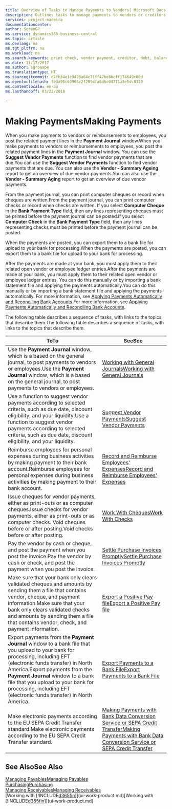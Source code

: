 ```yaml
---
title: Overview of Tasks to Manage Payments to Vendors| Microsoft Docs
description: Outlines tasks to manage payments to vendors or creditors, including posting payment lines and getting an overview of the balance due.
services: project-madeira
documentationcenter: 
author: SorenGP
ms.service: dynamics365-business-central
ms.topic: article
ms.devlang: na
ms.tgt_pltfrm: na
ms.workload: na
ms.search.keywords: print check, vendor payment, creditor, debt, balance due, AP
ms.date: 11/17/2017
ms.author: sgroespe
ms.translationtype: HT
ms.sourcegitcommit: d7fb34e1c9428a64c71ff47be8bcff174649c00d
ms.openlocfilehash: fb3a95c63963c2f209dfa8d6c04711a3e5dc8339
ms.contentlocale: en-au
ms.lasthandoff: 03/22/2018

---
```

# <a name="making-payments"></a><span data-ttu-id="f4702-103">Making Payments</span><span class="sxs-lookup"><span data-stu-id="f4702-103">Making Payments</span></span>
<span data-ttu-id="f4702-104">When you make payments to vendors or reimbursements to employees, you post the related payment lines in the **Payment Journal** window.</span><span class="sxs-lookup"><span data-stu-id="f4702-104">When you make payments to vendors or reimbursements to employees, you post the related payment lines in the **Payment Journal** window.</span></span> <span data-ttu-id="f4702-105">You can use the **Suggest Vendor Payments** function to find vendor payments that are due.</span><span class="sxs-lookup"><span data-stu-id="f4702-105">You can use the **Suggest Vendor Payments** function to find vendor payments that are due.</span></span> <span data-ttu-id="f4702-106">You can also use the **Vendor - Summary Ageing** report to get an overview of due vendor payments.</span><span class="sxs-lookup"><span data-stu-id="f4702-106">You can also use the **Vendor - Summary Aging** report to get an overview of due vendor payments.</span></span>

<span data-ttu-id="f4702-107">From the payment journal, you can print computer cheques or record when cheques are written.</span><span class="sxs-lookup"><span data-stu-id="f4702-107">From the payment journal, you can print computer checks or record when checks are written.</span></span> <span data-ttu-id="f4702-108">If you select **Computer Cheque** in the **Bank Payment Type** field, then any lines representing cheques must be printed before the payment journal can be posted.</span><span class="sxs-lookup"><span data-stu-id="f4702-108">If you select **Computer Check** in the **Bank Payment Type** field, then any lines representing checks must be printed before the payment journal can be posted.</span></span>

<span data-ttu-id="f4702-109">When the payments are posted, you can export them to a bank file for upload to your bank for processing.</span><span class="sxs-lookup"><span data-stu-id="f4702-109">When the payments are posted, you can export them to a bank file for upload to your bank for processing.</span></span>

<span data-ttu-id="f4702-110">After the payments are made at your bank, you must apply them to their related open vendor or employee ledger entries.</span><span class="sxs-lookup"><span data-stu-id="f4702-110">After the payments are made at your bank, you must apply them to their related open vendor or employee ledger entries.</span></span> <span data-ttu-id="f4702-111">You can do this manually or by importing a bank statement file and applying the payments automatically.</span><span class="sxs-lookup"><span data-stu-id="f4702-111">You can do this manually or by importing a bank statement file and applying the payments automatically.</span></span> <span data-ttu-id="f4702-112">For more information, see [Applying Payments Automatically and Reconciling Bank Accounts](receivables-apply-payments-auto-reconcile-bank-accounts.md).</span><span class="sxs-lookup"><span data-stu-id="f4702-112">For more information, see [Applying Payments Automatically and Reconciling Bank Accounts](receivables-apply-payments-auto-reconcile-bank-accounts.md).</span></span>

<span data-ttu-id="f4702-113">The following table describes a sequence of tasks, with links to the topics that describe them.</span><span class="sxs-lookup"><span data-stu-id="f4702-113">The following table describes a sequence of tasks, with links to the topics that describe them.</span></span>

| <span data-ttu-id="f4702-114">To</span><span class="sxs-lookup"><span data-stu-id="f4702-114">To</span></span> | <span data-ttu-id="f4702-115">See</span><span class="sxs-lookup"><span data-stu-id="f4702-115">See</span></span> |
| --- | --- |
|<span data-ttu-id="f4702-116">Use the **Payment Journal** window, which is a based on the general journal, to post payments to vendors or employees.</span><span class="sxs-lookup"><span data-stu-id="f4702-116">Use the **Payment Journal** window, which is a based on the general journal, to post payments to vendors or employees.</span></span>|[<span data-ttu-id="f4702-117">Working with General Journals</span><span class="sxs-lookup"><span data-stu-id="f4702-117">Working with General Journals</span></span>](ui-work-general-journals.md)|
| <span data-ttu-id="f4702-118">Use a function to suggest vendor payments according to selected criteria, such as due date, discount eligibility, and your liquidity.</span><span class="sxs-lookup"><span data-stu-id="f4702-118">Use a function to suggest vendor payments according to selected criteria, such as due date, discount eligibility, and your liquidity.</span></span> |[<span data-ttu-id="f4702-119">Suggest Vendor Payments</span><span class="sxs-lookup"><span data-stu-id="f4702-119">Suggest Vendor Payments</span></span>](payables-how-suggest-vendor-payments.md) |
|<span data-ttu-id="f4702-120">Reimburse employees for personal expenses during business activities by making payment to their bank account.</span><span class="sxs-lookup"><span data-stu-id="f4702-120">Reimburse employees for personal expenses during business activities by making payment to their bank account.</span></span>|[<span data-ttu-id="f4702-121">Record and Reimburse Employees' Expenses</span><span class="sxs-lookup"><span data-stu-id="f4702-121">Record and Reimburse Employees' Expenses</span></span>](finance-how-record-reimburse-employee-expenses.md)|
| <span data-ttu-id="f4702-122">Issue cheques for vendor payments, either as print-outs or as computer cheques.</span><span class="sxs-lookup"><span data-stu-id="f4702-122">Issue checks for vendor payments, either as print-outs or as computer checks.</span></span> <span data-ttu-id="f4702-123">Void cheques before or after posting.</span><span class="sxs-lookup"><span data-stu-id="f4702-123">Void checks before or after posting.</span></span> |[<span data-ttu-id="f4702-124">Work With Cheques</span><span class="sxs-lookup"><span data-stu-id="f4702-124">Work With Checks</span></span>](payables-how-work-checks.md) |
| <span data-ttu-id="f4702-125">Pay the vendor by cash or cheque, and post the payment when you post the invoice.</span><span class="sxs-lookup"><span data-stu-id="f4702-125">Pay the vendor by cash or check, and post the payment when you post the invoice.</span></span> |[<span data-ttu-id="f4702-126">Settle Purchase Invoices Promptly</span><span class="sxs-lookup"><span data-stu-id="f4702-126">Settle Purchase Invoices Promptly</span></span>](finance-how-to-settle-purchase-invoices-promptly.md) |
| <span data-ttu-id="f4702-127">Make sure that your bank only clears validated cheques and amounts by sending them a file that contains vendor, cheque, and payment information.</span><span class="sxs-lookup"><span data-stu-id="f4702-127">Make sure that your bank only clears validated checks and amounts by sending them a file that contains vendor, check, and payment information.</span></span> |[<span data-ttu-id="f4702-128">Export a Positive Pay file</span><span class="sxs-lookup"><span data-stu-id="f4702-128">Export a Positive Pay file</span></span>](finance-how-positive-pay.md) |
|<span data-ttu-id="f4702-129">Export payments from the **Payment Journal** window to a bank file that you upload to your bank for processing, including EFT (electronic funds transfer) in North America.</span><span class="sxs-lookup"><span data-stu-id="f4702-129">Export payments from the **Payment Journal** window to a bank file that you upload to your bank for processing, including EFT (electronic funds transfer) in North America.</span></span> |[<span data-ttu-id="f4702-130">Export Payments to a Bank File</span><span class="sxs-lookup"><span data-stu-id="f4702-130">Export Payments to a Bank File</span></span>](payables-how-export-payments-bank-file.md)|
|<span data-ttu-id="f4702-131">Make electronic payments according to the EU SEPA Credit Transfer standard.</span><span class="sxs-lookup"><span data-stu-id="f4702-131">Make electronic payments according to the EU SEPA Credit Transfer standard.</span></span>|[<span data-ttu-id="f4702-132">Making Payments with Bank Data Conversion Service or SEPA Credit Transfer</span><span class="sxs-lookup"><span data-stu-id="f4702-132">Making Payments with Bank Data Conversion Service or SEPA Credit Transfer</span></span>](finance-make-payments-with-bank-data-conversion-service-or-sepa-credit-transfer.md)|    

## <a name="see-also"></a><span data-ttu-id="f4702-133">See Also</span><span class="sxs-lookup"><span data-stu-id="f4702-133">See Also</span></span>
[<span data-ttu-id="f4702-134">Managing Payables</span><span class="sxs-lookup"><span data-stu-id="f4702-134">Managing Payables</span></span>](payables-manage-payables.md)  
[<span data-ttu-id="f4702-135">Purchasing</span><span class="sxs-lookup"><span data-stu-id="f4702-135">Purchasing</span></span>](purchasing-manage-purchasing.md)  
[<span data-ttu-id="f4702-136">Managing Receivables</span><span class="sxs-lookup"><span data-stu-id="f4702-136">Managing Receivables</span></span>](receivables-manage-receivables.md)  
<span data-ttu-id="f4702-137">[Working with [!INCLUDE[d365fin](includes/d365fin_md.md)]](ui-work-product.md)</span><span class="sxs-lookup"><span data-stu-id="f4702-137">[Working with [!INCLUDE[d365fin](includes/d365fin_md.md)]](ui-work-product.md)</span></span>  

